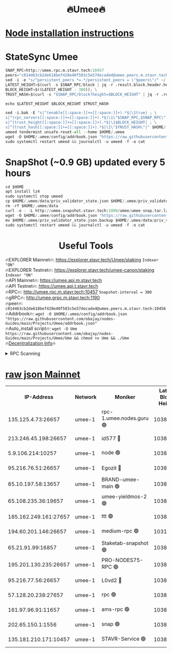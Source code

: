 <h1 align="center"> 🔥Umee🔥</h1>


[Node installation instructions](https://github.com/obajay/nodes-Guides/tree/main/Projects/Umee)
=
# StateSync Umee
```python
SNAP_RPC=http://umee.rpc.m.stavr.tech:10457
peers="c014463cb2de618bef420e40f503c5e57decade4@umee.peers.m.stavr.tech:10456"
sed -i -e "s/^persistent_peers *=.*/persistent_peers = \"$peers\"/" ~/.umee/config/config.toml
LATEST_HEIGHT=$(curl -s $SNAP_RPC/block | jq -r .result.block.header.height); \
BLOCK_HEIGHT=$((LATEST_HEIGHT - 300)); \
TRUST_HASH=$(curl -s "$SNAP_RPC/block?height=$BLOCK_HEIGHT" | jq -r .result.block_id.hash)

echo $LATEST_HEIGHT $BLOCK_HEIGHT $TRUST_HASH

sed -i.bak -E "s|^(enable[[:space:]]+=[[:space:]]+).*$|\1true| ; \
s|^(rpc_servers[[:space:]]+=[[:space:]]+).*$|\1\"$SNAP_RPC,$SNAP_RPC\"| ; \
s|^(trust_height[[:space:]]+=[[:space:]]+).*$|\1$BLOCK_HEIGHT| ; \
s|^(trust_hash[[:space:]]+=[[:space:]]+).*$|\1\"$TRUST_HASH\"|" $HOME/.umee/config/config.toml
umeed tendermint unsafe-reset-all --home $HOME/.umee
wget -O $HOME/.umee/config/addrbook.json "https://raw.githubusercontent.com/obajay/nodes-Guides/main/Projects/Umee/addrbook.json"
sudo systemctl restart umeed && journalctl -u umeed -f -o cat
```
# SnapShot (~0.9 GB) updated every 5 hours
```python
cd $HOME
apt install lz4
sudo systemctl stop umeed
cp $HOME/.umee/data/priv_validator_state.json $HOME/.umee/priv_validator_state.json.backup
rm -rf $HOME/.umee/data
curl -o - -L http://umee.snapshot.stavr.tech:1000/umee/umee-snap.tar.lz4 | lz4 -c -d - | tar -x -C $HOME/.umee --strip-components 2
wget -O $HOME/.umee/config/addrbook.json "https://raw.githubusercontent.com/obajay/nodes-Guides/main/Projects/Umee/addrbook.json"
mv $HOME/.umee/priv_validator_state.json.backup $HOME/.umee/data/priv_validator_state.json
sudo systemctl restart umeed && journalctl -u umeed -f -o cat
```
 <h1 align="center"> Useful Tools</h1>

🔥EXPLORER Mainnet🔥:      https://explorer.stavr.tech/Umee/staking             `Indexer "ON"` \
🔥EXPLORER Testnet🔥:        https://explorer.stavr.tech/umee-canon/staking      `Indexer "ON"` \
🔥API Mainnet🔥:                   https://umee.api.m.stavr.tech \
🔥API Testnet🔥:                     https://umee.api.t.stavr.tech \
🔥RPC🔥:                                   http://umee.rpc.m.stavr.tech:10457                     `Snapshot-interval = 300` \
🔥gRPC🔥:                              http://umee.grpc.m.stavr.tech:1190 \
🔥peer🔥:                     `c014463cb2de618bef420e40f503c5e57decade4@umee.peers.m.stavr.tech:10456` \
🔥Addrbook🔥:    ```wget -O $HOME/.umee/config/addrbook.json "https://raw.githubusercontent.com/obajay/nodes-Guides/main/Projects/Umee/addrbook.json"``` \
🔥Auto_install script🔥: ```wget -O Ume https://raw.githubusercontent.com/obajay/nodes-Guides/main/Projects/Umee/Ume && chmod +x Ume && ./Ume``` \
🔥[Decentralization Info](https://github.com/obajay/StateSync-snapshots/tree/main/Projects/Umee/Decentralization)🔥

<details>
<summary>RPC Scanning</summary>

<h2 align="center"> We scan nodes in real time every 4 hours. And we provide the final result of RPC endpoints.
We cannot influence the operation of these nodes in any way. </h2>


```python
If Voting Power is higher than 0 --> then the Node is a validator of the network and may be subject to attack and be a potential threat to the chain.
```
```python
We marked such validators with a red symbol
```

</details>

[raw json Mainnet](https://rpc-check.umeem.stavr.tech/umeem/rpc-umeem-result.json)
=



<table><tr><th>IP-Address</th><th>Network</th><th>Moniker</th><th>Latest Block Height</th><th>Earliest Block Height</th><th>Catching Up</th><th>Tx Index</th><th>Voting Power</th><th>Scan Time</th></tr><tr><td>135.125.4.73:26657</td><td>umee-1</td><td>rpc-1.umee.nodes.guru 🟢</td><td>10385363</td><td>5167386</td><td>False</td><td>on</td><td>0</td><td>2024-01-31T16:05:28.209605686UTC</td></tr><tr><td>213.246.45.198:26657</td><td>umee-1</td><td>id577 🔴</td><td>10385350</td><td>7100001</td><td>False</td><td>on</td><td>35104869</td><td>2024-01-31T16:04:09.699109951UTC</td></tr><tr><td>5.9.106.214:10257</td><td>umee-1</td><td>node 🟢</td><td>10385359</td><td>7942001</td><td>False</td><td>on</td><td>0</td><td>2024-01-31T16:05:02.491494892UTC</td></tr><tr><td>95.216.76.51:26657</td><td>umee-1</td><td>Egozit 🔴</td><td>10385363</td><td>8262001</td><td>False</td><td>off</td><td>38418450</td><td>2024-01-31T16:05:25.729555493UTC</td></tr><tr><td>85.10.197.58:13657</td><td>umee-1</td><td>BRAND-umee-main 🟢</td><td>10385353</td><td>8427832</td><td>False</td><td>on</td><td>0</td><td>2024-01-31T16:04:27.457961499UTC</td></tr><tr><td>65.108.235.36:19657</td><td>umee-1</td><td>umee-yieldmos-2 🟢</td><td>10385343</td><td>9575548</td><td>False</td><td>on</td><td>0</td><td>2024-01-31T16:03:30.467710797UTC</td></tr><tr><td>185.162.249.161:27657</td><td>umee-1</td><td>ttt 🟢</td><td>10385356</td><td>9733423</td><td>False</td><td>on</td><td>0</td><td>2024-01-31T16:04:50.806181750UTC</td></tr><tr><td>194.60.201.146:26657</td><td>umee-1</td><td>medium-rpc 🟢</td><td>10317841</td><td>9984137</td><td>False</td><td>on</td><td>0</td><td>2024-01-31T16:04:16.824200091UTC</td></tr><tr><td>65.21.91.99:16857</td><td>umee-1</td><td>Staketab-snapshot 🟢</td><td>10385355</td><td>9992001</td><td>False</td><td>off</td><td>0</td><td>2024-01-31T16:04:40.252618867UTC</td></tr><tr><td>195.201.130.235:26657</td><td>umee-1</td><td>PRO-NODES75-RPC 🟢</td><td>10385358</td><td>10285358</td><td>False</td><td>on</td><td>0</td><td>2024-01-31T16:04:59.189127461UTC</td></tr><tr><td>95.216.77.56:26657</td><td>umee-1</td><td>L0vd2 🔴</td><td>10385366</td><td>10285366</td><td>False</td><td>off</td><td>37533174</td><td>2024-01-31T16:05:43.274498688UTC</td></tr><tr><td>57.128.20.238:27657</td><td>umee-1</td><td>rpc 🟢</td><td>10385360</td><td>10337379</td><td>False</td><td>on</td><td>0</td><td>2024-01-31T16:05:10.939410350UTC</td></tr><tr><td>161.97.96.91:11657</td><td>umee-1</td><td>ams-rpc 🟢</td><td>10385366</td><td>10352001</td><td>False</td><td>on</td><td>0</td><td>2024-01-31T16:05:43.581451219UTC</td></tr><tr><td>202.65.150.1:1556</td><td>umee-1</td><td>snap 🟢</td><td>10385358</td><td>10376760</td><td>False</td><td>on</td><td>0</td><td>2024-01-31T16:05:00.200684217UTC</td></tr><tr><td>135.181.210.171:10457</td><td>umee-1</td><td>STAVR-Service 🟢</td><td>10385364</td><td>10382101</td><td>False</td><td>on</td><td>0</td><td>2024-01-31T16:05:36.767957444UTC</td></tr></table>
